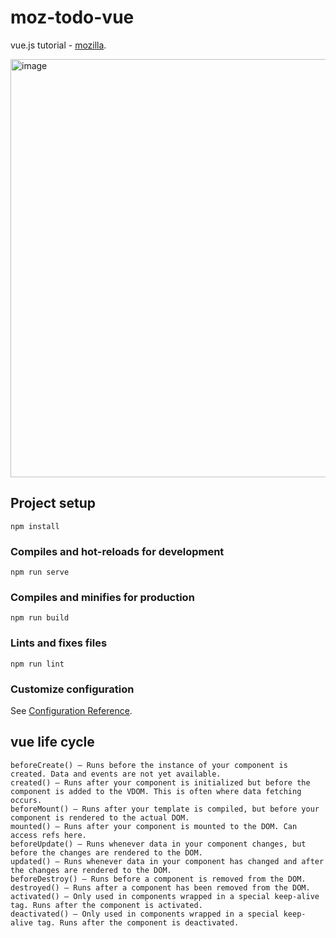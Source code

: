# moz-todo-vue
vue.js tutorial - [mozilla](https://developer.mozilla.org/en-US/docs/Learn/Tools_and_testing/Client-side_JavaScript_frameworks/Vue_getting_started).

<img width="669" alt="image" src="https://user-images.githubusercontent.com/53491653/215741998-0a6f779c-e3ef-4ef8-a464-b1f1bce38532.png">

## Project setup
```
npm install
```

### Compiles and hot-reloads for development
```
npm run serve
```

### Compiles and minifies for production
```
npm run build
```

### Lints and fixes files
```
npm run lint
```

### Customize configuration
See [Configuration Reference](https://cli.vuejs.org/config/).


## vue life cycle
```
beforeCreate() — Runs before the instance of your component is created. Data and events are not yet available.
created() — Runs after your component is initialized but before the component is added to the VDOM. This is often where data fetching occurs.
beforeMount() — Runs after your template is compiled, but before your component is rendered to the actual DOM.
mounted() — Runs after your component is mounted to the DOM. Can access refs here.
beforeUpdate() — Runs whenever data in your component changes, but before the changes are rendered to the DOM.
updated() — Runs whenever data in your component has changed and after the changes are rendered to the DOM.
beforeDestroy() — Runs before a component is removed from the DOM.
destroyed() — Runs after a component has been removed from the DOM.
activated() — Only used in components wrapped in a special keep-alive tag. Runs after the component is activated.
deactivated() — Only used in components wrapped in a special keep-alive tag. Runs after the component is deactivated.
```
